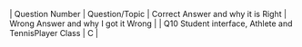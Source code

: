 | Question Number | Question/Topic | Correct Answer and why it is Right | Wrong Answer and why I got it Wrong |
| Q10 Student interface, Athlete and TennisPlayer Class | C |
